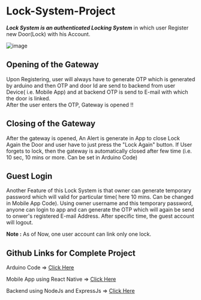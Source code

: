 # Lock-System-Project

***Lock System is an authenticated Locking System*** in which user Register new Door(Lock) with his Account. 

![image](https://user-images.githubusercontent.com/65588931/204241279-5c2b3bc4-5618-4f60-a98a-7d2f389063dd.png)


## Opening of the Gateway

Upon Registering, user will always have to generate OTP which is generated by arduino and then OTP and door Id are send to backend from user Device( i.e. Mobile App) and at backend OTP is send to E-mail with which the door is linked.  
After the user enters the OTP, Gateway is opened !! 

## Closing of the Gateway
After the gateway is opened, An Alert is generate in App to close Lock Again the Door and user have to just press the "Lock Again" button. If User forgets to lock, then the gateway is automatically closed after few time (i.e. 10 sec, 10 mins or more. Can be set in Arduino Code) 

## Guest Login
Another Feature of this Lock System is that owner can generate temporary password which will valid for particular time( here 10  mins. Can be changed in Mobile App Code). 
Using owner username and this temporary password, anyone can login to app and can generate the OTP which will again be send to onwer's registered E-mail Address. 
After specific time, the guest account will logout.

**Note :** As of Now, one user account can link only one lock.  

## Github Links for Complete Project


Arduino Code => [Click Here](https://github.com/harshagrawal30/Lock_System_Arduino_Code)

Mobile App using React Native => [Click Here](https://github.com/harshagrawal30/Lock_System_React_Native_App)

Backend using NodeJs and ExpressJs => [Click Here](https://github.com/harshagrawal30/Lock_System_Backend)

